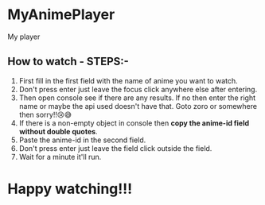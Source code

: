 # MyAnimePlayer
My player

## How to watch - STEPS:-

1. First fill in the first field with the name of anime you want to watch.
2. Don't press enter just leave the focus click anywhere else after entering.
3. Then open console see if there are any results. If no then enter the right name or maybe the api used doesn't have that.
  Goto zoro or somewhere then sorry!!😢😅
4. If there is a non-empty object in console then <b>copy the anime-id field without double quotes</b>.
5. Paste the anime-id in the second field.
6. Don't press enter just leave the field click outside the field.
7. Wait for a minute it'll run.


# Happy watching!!!
